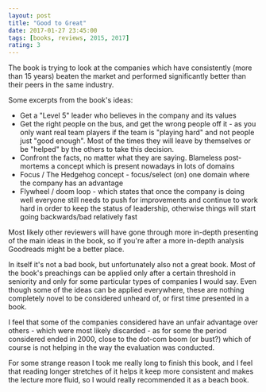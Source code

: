 ```yaml
---
layout: post
title: "Good to Great"
date: 2017-01-27 23:45:00
tags: [books, reviews, 2015, 2017]
rating: 3
---
```


The book is trying to look at the companies which have consistently (more than 15 years) beaten the market and performed significantly better than their peers in the same industry.

Some excerpts from the book's ideas:
* Get a "Level 5" leader who believes in the company and its values
* Get the right people on the bus, and get the wrong people off it - as you only want real team players if the team is "playing hard" and not people just "good enough". Most of the times they will leave by themselves or be "helped" by the others to take this decision.
* Confront the facts, no matter what they are saying. Blameless post-mortems a concept which is present nowadays in lots of domains
* Focus / The Hedgehog concept - focus/select (on) one domain where the company has an advantage
* Flywheel / doom loop - which states that once the company is doing well everyone still needs to push for improvements and continue to work hard in order to keep the status of leadership, otherwise things will start going backwards/bad relatively fast

Most likely other reviewers will have gone through more in-depth presenting of the main ideas in the book, so if you're after a more in-depth analysis Goodreads might be a better place.

In itself it's not a bad book, but unfortunately also not a great book. Most of the book's preachings can be applied only after a certain threshold in seniority and only for some particular types of companies I would say.
Even though some of the ideas can be applied everywhere, these are nothing completely novel to be considered unheard of, or first time presented in a book.

I feel that some of the companies considered have an unfair advantage over others - which were most likely discarded - as for some the period considered ended in 2000, close to the dot-com boom (or bust?) which of course is not helping in the way the evaluation was conducted.

For some strange reason I took me really long to finish this book, and I feel that reading longer stretches of it helps it keep more consistent and makes the lecture more fluid, so I would really recommended it as a beach book.
